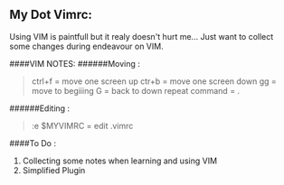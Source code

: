 My Dot Vimrc:
-------------

Using VIM is paintfull but it realy doesn't hurt me...
Just want to collect some changes during endeavour on VIM.

####VIM NOTES:
######Moving :
>  ctrl+f = move one screen up
>  ctr+b = move one screen down
> gg = move to begiiing
> G = back to down
> repeat command = .

######Editing :
> :e $MYVIMRC = edit .vimrc


####To Do :
1. Collecting some notes when learning and using VIM
2. Simplified Plugin


